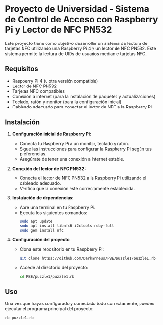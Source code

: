 # Proyecto de Universidad - Sistema de Control de Acceso con Raspberry Pi y Lector de NFC PN532

Este proyecto tiene como objetivo desarrollar un sistema de lectura de tarjetas NFC utilizando una Raspberry Pi 4 y un lector de NFC PN532. Este sistema permite la lectura de UIDs de usuarios mediante tarjetas NFC.

## Requisitos

- Raspberry Pi 4 (u otra versión compatible)
- Lector de NFC PN532
- Tarjetas NFC compatibles
- Conexión a internet (para la instalación de paquetes y actualizaciones)
- Teclado, ratón y monitor (para la configuración inicial)
- Cableado adecuado para conectar el lector de NFC a la Raspberry Pi

## Instalación

1. **Configuración inicial de Raspberry Pi:**
   - Conecta tu Raspberry Pi a un monitor, teclado y ratón.
   - Sigue las instrucciones para configurar la Raspberry Pi según tus preferencias.
   - Asegúrate de tener una conexión a internet estable.

2. **Conexión del lector de NFC PN532:**
   - Conecta el lector de NFC PN532 a la Raspberry Pi utilizando el cableado adecuado.
   - Verifica que la conexión esté correctamente establecida.

3. **Instalación de dependencias:**
   - Abre una terminal en tu Raspberry Pi.
   - Ejecuta los siguientes comandos:
     ```bash
     sudo apt update
     sudo apt install libnfc6 i2ctools ruby-full
     sudo gem install nfc
     ```

4. **Configuración del proyecto:**
   - Clona este repositorio en tu Raspberry Pi:
     ```bash
     git clone https://github.com/Darkarneus/PBE/puzzle1/puzzle1.rb
     ```
   - Accede al directorio del proyecto:
     ```bash
     cd PBE/puzzle1/puzzle1.rb
     ```

## Uso

Una vez que hayas configurado y conectado todo correctamente, puedes ejecutar el programa principal del proyecto:

```bash
rb puzzle1.rb
```
